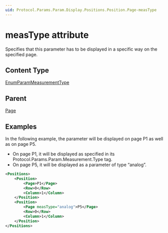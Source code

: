 ```yaml
---
uid: Protocol.Params.Param.Display.Positions.Position.Page-measType
---
```


# measType attribute

Specifies that this parameter has to be displayed in a specific way on the specified page.

## Content Type

[EnumParamMeasurementType](xref:Protocol-EnumParamMeasurementType)

## Parent

[Page](xref:Protocol.Params.Param.Display.Positions.Position.Page)

## Examples

In the following example, the parameter will be displayed on page P1 as well as on page P5.

- On page P1, it will be displayed as specified in its Protocol.Params.Param.Measurement.Type tag.
- On page P5, it will be displayed as a parameter of type “analog”.

```xml
<Positions>
    <Position>
        <Page>P1</Page>
        <Row>0</Row>
        <Column>1</Column>
    </Position>
    <Position>
        <Page measType="analog">P5</Page>
        <Row>0</Row>
        <Column>1</Column>
    </Position>
</Positions>
```
